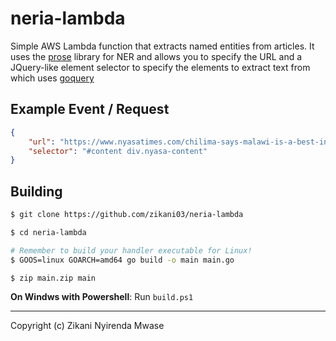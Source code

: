 neria-lambda
============

Simple AWS Lambda function that extracts named entities from articles. It uses the [prose](https://github.com/jdkato/prose) library for NER and allows you to specify the URL and a JQuery-like element selector to specify the elements to extract text from which uses [goquery](https://github.com/PuerkitoBio/goquery)

## Example Event / Request

```json
{
    "url": "https://www.nyasatimes.com/chilima-says-malawi-is-a-best-investment-place-in-sadc-region-and-beyond/",
    "selector": "#content div.nyasa-content"
}
```

## Building 

```sh
$ git clone https://github.com/zikani03/neria-lambda

$ cd neria-lambda

# Remember to build your handler executable for Linux!
$ GOOS=linux GOARCH=amd64 go build -o main main.go

$ zip main.zip main
```

**On Windws with Powershell**: Run `build.ps1`


---

Copyright (c) Zikani Nyirenda Mwase 